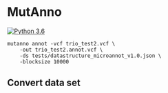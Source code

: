 # MutAnno
[![Python 3.6](https://img.shields.io/badge/python-3.6-blue.svg)](https://www.python.org/downloads/release/python-360/)



```
mutanno annot -vcf trio_test2.vcf \
    -out trio_test2.annot.vcf \
    -ds tests/datastructure_microannot_v1.0.json \
    -blocksize 10000
```



## Convert data set
